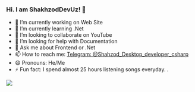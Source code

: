 ### Hi. I am ShakhzodDevUz! 👋


- 🔭 I’m currently working on Web Site 
- 🌱 I’m currently learning .Net
- 👯 I’m looking to collaborate on YouTube
- 🤔 I’m looking for help with Documentation
- 💬 Ask me about Frontend or .Net
- 📫 How to reach me: [Telegram: @Shahzod_Desktop_developer_csharp](https://t.me/@shakhz0duz)
- 😄 Pronouns: He/Me
- ⚡ Fun fact: I spend almost 25 hours listening songs everyday.
.
<img src="https://github-readme-stats.vercel.app/api?username=shakhzodbekdevuz&&show_icons=true&title_color=ffffff&icon_color=bb2acf&text_color=daf7dc&bg_color=151515">
